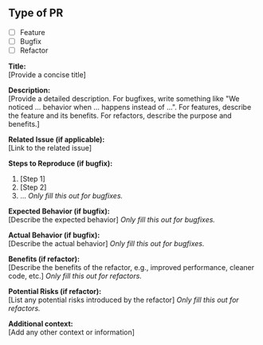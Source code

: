 ## Type of PR
- [ ] Feature
- [ ] Bugfix
- [ ] Refactor

**Title:**  
[Provide a concise title]

**Description:**  
[Provide a detailed description. For bugfixes, write something like "We noticed ... behavior when ... happens instead of ...". For features, describe the feature and its benefits. For refactors, describe the purpose and benefits.]

**Related Issue (if applicable):**  
[Link to the related issue]

**Steps to Reproduce (if bugfix):**  
1. [Step 1]
2. [Step 2]
3. ...
*Only fill this out for bugfixes.*

**Expected Behavior (if bugfix):**  
[Describe the expected behavior]
*Only fill this out for bugfixes.*

**Actual Behavior (if bugfix):**  
[Describe the actual behavior]
*Only fill this out for bugfixes.*

**Benefits (if refactor):**  
[Describe the benefits of the refactor, e.g., improved performance, cleaner code, etc.]
*Only fill this out for refactors.*

**Potential Risks (if refactor):**  
[List any potential risks introduced by the refactor]
*Only fill this out for refactors.*

**Additional context:**  
[Add any other context or information]


